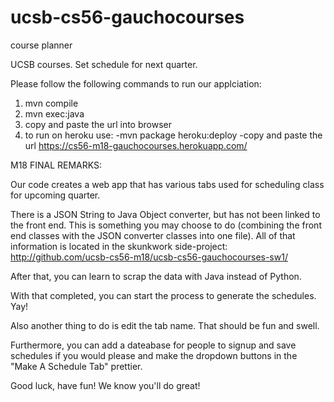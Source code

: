 # ucsb-cs56-gauchocourses

course planner

UCSB courses. Set schedule for next quarter.

Please follow the following commands to run our applciation:
1. mvn compile
2. mvn exec:java
3. copy and paste the url into browser
4. to run on heroku use:
   -mvn package heroku:deploy
   -copy and paste the url https://cs56-m18-gauchocourses.herokuapp.com/

M18 FINAL REMARKS:

Our code creates a web app that has various tabs used for scheduling class for upcoming quarter.

There is a JSON String to Java Object converter, but has not been linked to the front end. This is something you may choose to do (combining the front end classes with the JSON converter classes into one file). All of that information is located in the skunkwork side-project:
http://github.com/ucsb-cs56-m18/ucsb-cs56-gauchocourses-sw1/

After that, you can learn to scrap the data with Java instead of Python.

With that completed, you can start the process to generate the schedules. Yay!

Also another thing to do is edit the tab name. That should be fun and swell.

Furthermore, you can add a dateabase for people to signup and save schedules if you would please and make the dropdown buttons in the "Make A Schedule Tab" prettier.

Good luck, have fun! We know you'll do great!
